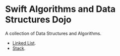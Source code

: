Swift Algorithms and Data Structures Dojo
=========================================

A collection of Data Structures and Algorithms.

* [Linked List](https://github.com/andrea-prearo/swift-algorithm-data-structures-dojo/blob/master/LinkedList).  
* [Stack](https://github.com/andrea-prearo/swift-algorithm-data-structures-dojo/blob/master/Stack).  
